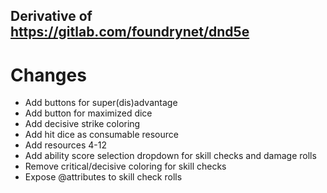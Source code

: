 ## Derivative of https://gitlab.com/foundrynet/dnd5e 

# Changes
* Add buttons for super(dis)advantage 
* Add button for maximized dice
* Add decisive strike coloring
* Add hit dice as consumable resource
* Add resources 4-12
* Add ability score selection dropdown for skill checks and damage rolls
* Remove critical/decisive coloring for skill checks
* Expose @attributes to skill check rolls